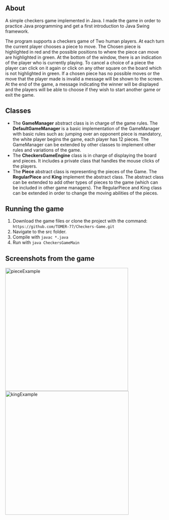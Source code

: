 ﻿## About
A simple checkers game implemented in Java. I made the game in order to practice Java programming and get a first introduction to Java Swing framework.

The program supports a checkers game of Two human players. At each turn the current player chooses a piece to move. The Chosen piece is highlighted in red and the possible positions to where the piece can move are highlighted in green. At the bottom of the window, there is an indication of the player who is currently playing. To cancel a choice of a piece the player can click on it again or click on any other square on the board which is not highlighted in green. If a chosen piece has no possible moves or the move that the player made is invalid a message will be shown to the screen. At the end of the game, a message indicating the winner will be displayed and the players will be able to choose if they wish to start another game or exit the game.
## Classes

 - The **GameManager** abstract class is in charge of the game rules.  The **DefaultGameManager** is a basic implementation of the GameManager with basic rules such as: jumping over an opponent piece is mandatory, the white player begins the game, each player has 12 pieces. The GameManager can be extended by other classes to implement other rules and variations of the game.
 - The  **CheckersGameEngine** class is in charge of displaying the board and pieces. It includes a private class that handles the mouse clicks of the players.
 - The **Piece** abstract class is representing the pieces of the Game. The **RegularPiece** and **King** implement the abstract class. The abstract class can be extended to add other types of pieces to the game (which can be included in other game managers). The RegularPiece and King class can be extended in order to change the moving abilities of the pieces.

## Running the game

 1. Download the game files or clone the project with the command: `https://github.com/TOMER-77/Checkers-Game.git`
 2. Navigate to the src folder.
 3. Compile with `javac *.java`
 4. Run with `java CheckersGameMain`

## Screenshots from the game

<img width="389" alt="pieceExample" src="https://user-images.githubusercontent.com/92518651/156904072-a12c8563-aa95-4494-b4ed-6474de8d50c9.png">

<img width="391" alt="kingExample" src="https://user-images.githubusercontent.com/92518651/156904075-8e352487-4840-44dc-9930-1a589ebc8d89.png">

